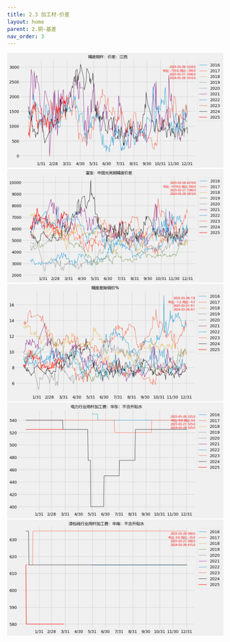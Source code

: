 ```yaml
---
title: 2.3 加工材-价差
layout: home
parent: 2.铜-基差
nav_order: 3
---
```



<img src="Charts/%E7%B2%BE%E5%BA%9F%E9%93%9C%E6%9D%86%EF%BC%9A%E4%BB%B7%E5%B7%AE%EF%BC%9A%E6%B1%9F%E8%A5%BF.png" alt="两杆差">

<img src="Charts/%E5%AF%8C%E5%AE%9D%EF%BC%9A%E4%B8%AD%E5%9B%BD%E5%85%89%E4%BA%AE%E9%93%9C%E7%B2%BE%E5%BA%9F%E4%BB%B7%E5%B7%AE.png" alt="scrapspread">

<img src="Charts/%E7%B2%BE%E5%BA%9F%E5%B7%AE%E9%99%A4%E9%93%9C%E4%BB%B7%25.png" alt="%">

<img src="Charts/%E7%94%B5%E5%8A%9B%E8%A1%8C%E4%B8%9A%E7%94%A8%E6%9D%86%E5%8A%A0%E5%B7%A5%E8%B4%B9%EF%BC%9A%E5%8D%8E%E4%B8%9C%EF%BC%9A%E4%B8%8D%E5%90%AB%E5%8D%87%E8%B4%B4%E6%B0%B4.png" alt="铜杆">

<img src="Charts/%E6%BC%86%E5%8C%85%E7%BA%BF%E8%A1%8C%E4%B8%9A%E7%94%A8%E6%9D%86%E5%8A%A0%E5%B7%A5%E8%B4%B9%EF%BC%9A%E5%8D%8E%E5%8D%97%EF%BC%9A%E4%B8%8D%E5%90%AB%E5%8D%87%E8%B4%B4%E6%B0%B4.png" alt="漆包线">
